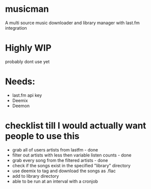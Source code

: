 # musicman
A multi source music downloader and library manager with last.fm integration

# Highly WIP
probably dont use yet

# Needs:
- last.fm api key
- Deemix
- Deemon

# checklist till I would actually want people to use this
- grab all of users artists from lastfm - done
- filter out artists with less then variable listen counts - done
- grab every song from the filtered artists - done
- check if the songs exist in the specified "library" directory
- use deemix to tag and download the songs as .flac
- add to library directory
- able to be run at an interval with a cronjob